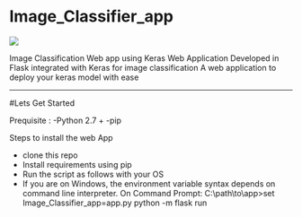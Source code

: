 # Image_Classifier_app

[![](https://img.shields.io/badge/python-2.7%2C%203.5%2B-green.svg)]()

Image Classification Web app using Keras
Web Application Developed in Flask integrated with Keras for image classification 
A web application to deploy your keras model with ease

---------------------------------------------------
#Lets Get Started 

Prequisite :
-Python 2.7 +
-pip

Steps to install the web App
- clone this repo
- Install requirements using pip
- Run the script as follows with your OS 
- If you are on Windows, the environment variable syntax depends on command line interpreter. On Command Prompt:
   C:\path\to\app>set Image_Classifier_app=app.py
   python -m flask run
